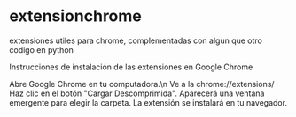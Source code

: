 # extensionchrome
extensiones utiles para chrome, complementadas con algun que otro codigo en python

Instrucciones de instalación de las extensiones en Google Chrome

Abre Google Chrome en tu computadora.\n
Ve a la chrome://extensions/
Haz clic en el botón "Cargar Descomprimida".
Aparecerá una ventana emergente para elegir la carpeta.
La extensión se instalará en tu navegador.

